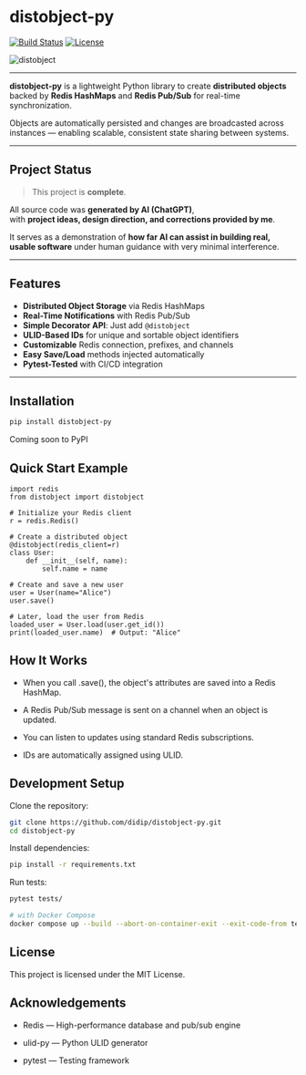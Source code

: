 # distobject-py

[![Build Status](https://img.shields.io/github/actions/workflow/status/didip/distobject-py/python-tests.yml?branch=main)](https://github.com/didip/distobject-py/actions)
[![License](https://img.shields.io/badge/license-MIT-green.svg)](./LICENSE)

![distobject](https://github.com/user-attachments/assets/5c1431b6-11fe-4924-a587-788b29fff045)


---

**distobject-py** is a lightweight Python library to create **distributed objects** backed by **Redis HashMaps** and **Redis Pub/Sub** for real-time synchronization.

Objects are automatically persisted and changes are broadcasted across instances — enabling scalable, consistent state sharing between systems.

---

## Project Status

> This project is **complete**.

All source code was **generated by AI (ChatGPT)**,  
with **project ideas, design direction, and corrections provided by me**.

It serves as a demonstration of **how far AI can assist in building real, usable software** under human guidance with very minimal interference.

---

## Features

- **Distributed Object Storage** via Redis HashMaps
- **Real-Time Notifications** with Redis Pub/Sub
- **Simple Decorator API**: Just add `@distobject`
- **ULID-Based IDs** for unique and sortable object identifiers
- **Customizable** Redis connection, prefixes, and channels
- **Easy Save/Load** methods injected automatically
- **Pytest-Tested** with CI/CD integration

---

## Installation

```bash
pip install distobject-py
```

Coming soon to PyPI

## Quick Start Example

```
import redis
from distobject import distobject

# Initialize your Redis client
r = redis.Redis()

# Create a distributed object
@distobject(redis_client=r)
class User:
    def __init__(self, name):
        self.name = name

# Create and save a new user
user = User(name="Alice")
user.save()

# Later, load the user from Redis
loaded_user = User.load(user.get_id())
print(loaded_user.name)  # Output: "Alice"
```

## How It Works

* When you call .save(), the object's attributes are saved into a Redis HashMap.

* A Redis Pub/Sub message is sent on a channel when an object is updated.

* You can listen to updates using standard Redis subscriptions.

* IDs are automatically assigned using ULID.

## Development Setup

Clone the repository:

```bash
git clone https://github.com/didip/distobject-py.git
cd distobject-py
```

Install dependencies:

```bash
pip install -r requirements.txt
```

Run tests:

```bash
pytest tests/

# with Docker Compose
docker compose up --build --abort-on-container-exit --exit-code-from test-runner
```

## License

This project is licensed under the MIT License.

## Acknowledgements

* Redis — High-performance database and pub/sub engine

* ulid-py — Python ULID generator

* pytest — Testing framework

